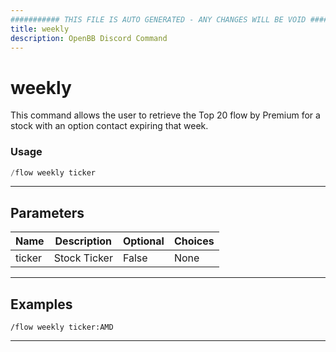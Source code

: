 ```yaml
---
########### THIS FILE IS AUTO GENERATED - ANY CHANGES WILL BE VOID ###########
title: weekly
description: OpenBB Discord Command
---
```


# weekly

This command allows the user to retrieve the Top 20 flow by Premium for a stock with an option contact expiring that week.
### Usage

```python wordwrap
/flow weekly ticker
```

---

## Parameters

| Name | Description | Optional | Choices |
| ---- | ----------- | -------- | ------- |
| ticker | Stock Ticker | False | None |


---

## Examples

```
/flow weekly ticker:AMD
```

---
